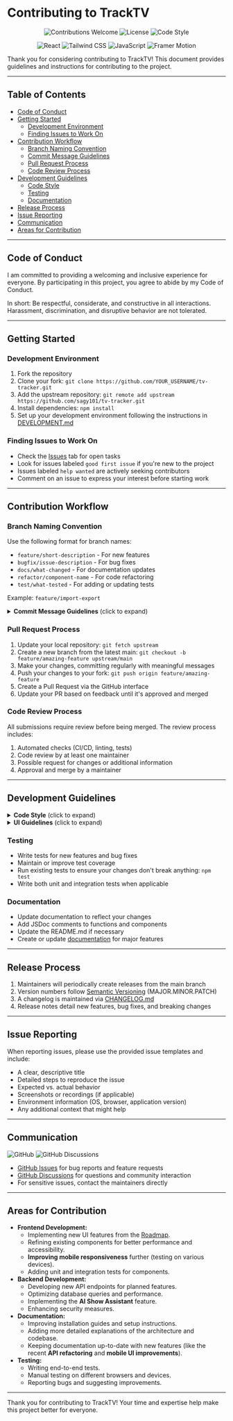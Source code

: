 # Contributing to TrackTV

<p align="center">
  <img src="https://img.shields.io/badge/contributions-welcome-brightgreen.svg?style=for-the-badge" alt="Contributions Welcome" />
  <img src="https://img.shields.io/badge/license-MIT-blue.svg?style=for-the-badge" alt="License" />
  <img src="https://img.shields.io/badge/code_style-prettier-ff69b4.svg?style=for-the-badge" alt="Code Style" />
</p>

<p align="center">
  <img src="https://img.shields.io/badge/React-20232A?style=for-the-badge&logo=react&logoColor=61DAFB" alt="React" />
  <img src="https://img.shields.io/badge/Tailwind_CSS-38B2AC?style=for-the-badge&logo=tailwind-css&logoColor=white" alt="Tailwind CSS" />
  <img src="https://img.shields.io/badge/JavaScript-F7DF1E?style=for-the-badge&logo=javascript&logoColor=black" alt="JavaScript" />
  <img src="https://img.shields.io/badge/Framer_Motion-0055FF?style=for-the-badge&logo=framer&logoColor=white" alt="Framer Motion" />
</p>

Thank you for considering contributing to TrackTV! This document provides guidelines and instructions for contributing to the project.

---

## Table of Contents
- [Code of Conduct](#code-of-conduct)
- [Getting Started](#getting-started)
  - [Development Environment](#development-environment)
  - [Finding Issues to Work On](#finding-issues-to-work-on)
- [Contribution Workflow](#contribution-workflow)
  - [Branch Naming Convention](#branch-naming-convention)
  - [Commit Message Guidelines](#commit-message-guidelines)
  - [Pull Request Process](#pull-request-process)
  - [Code Review Process](#code-review-process)
- [Development Guidelines](#development-guidelines)
  - [Code Style](#code-style)
  - [Testing](#testing)
  - [Documentation](#documentation)
- [Release Process](#release-process)
- [Issue Reporting](#issue-reporting)
- [Communication](#communication)
- [Areas for Contribution](#areas-for-contribution)

---

## Code of Conduct

I am committed to providing a welcoming and inclusive experience for everyone. By participating in this project, you agree to abide by my Code of Conduct.

In short: Be respectful, considerate, and constructive in all interactions. Harassment, discrimination, and disruptive behavior are not tolerated.

---

## Getting Started

### Development Environment

1. Fork the repository
2. Clone your fork: `git clone https://github.com/YOUR_USERNAME/tv-tracker.git`
3. Add the upstream repository: `git remote add upstream https://github.com/sagy101/tv-tracker.git`
4. Install dependencies: `npm install`
5. Set up your development environment following the instructions in [DEVELOPMENT.md](./DEVELOPMENT.md)

### Finding Issues to Work On

- Check the [Issues](https://github.com/sagy101/tv-tracker/issues) tab for open tasks
- Look for issues labeled `good first issue` if you're new to the project
- Issues labeled `help wanted` are actively seeking contributors
- Comment on an issue to express your interest before starting work

---

## Contribution Workflow

### Branch Naming Convention

Use the following format for branch names:

- `feature/short-description` - For new features
- `bugfix/issue-description` - For bug fixes
- `docs/what-changed` - For documentation updates
- `refactor/component-name` - For code refactoring
- `test/what-tested` - For adding or updating tests

Example: `feature/import-export`

<details>
<summary><strong>Commit Message Guidelines</strong> (click to expand)</summary>

I follow the [Conventional Commits](https://www.conventionalcommits.org/) specification:

```
<type>(<scope>): <description>

[optional body]

[optional footer(s)]
```

Types:
- `feat`: A new feature
- `fix`: A bug fix
- `docs`: Documentation changes
- `style`: Changes that don't affect code functionality (formatting, etc.)
- `refactor`: Code changes that neither fix bugs nor add features
- `test`: Adding or updating tests
- `chore`: Changes to build process, dependencies, etc.

Examples:
- `feat(import): add CSV import functionality`
- `fix(episodes): fix episode sorting issue`
- `docs(readme): update installation instructions`
</details>

### Pull Request Process

1. Update your local repository: `git fetch upstream`
2. Create a new branch from the latest main: `git checkout -b feature/amazing-feature upstream/main`
3. Make your changes, committing regularly with meaningful messages
4. Push your changes to your fork: `git push origin feature/amazing-feature`
5. Create a Pull Request via the GitHub interface
6. Update your PR based on feedback until it's approved and merged

### Code Review Process

All submissions require review before being merged. The review process includes:

1. Automated checks (CI/CD, linting, tests)
2. Code review by at least one maintainer
3. Possible request for changes or additional information
4. Approval and merge by a maintainer

---

## Development Guidelines

<details>
<summary><strong>Code Style</strong> (click to expand)</summary>

<p align="left">
  <img src="https://img.shields.io/badge/eslint-3A33D1?style=for-the-badge&logo=eslint&logoColor=white" alt="ESLint" />
  <img src="https://img.shields.io/badge/prettier-1A2C34?style=for-the-badge&logo=prettier&logoColor=F7BA3E" alt="Prettier" />
</p>

- Use ESLint and Prettier for code formatting
- Run `npm run lint` before submitting your PR
- Follow existing code patterns and practices
- Use meaningful variable and function names
- Write clear, concise comments for complex logic
- Use React functional components with hooks
- Follow the project structure established in existing files
</details>

<details>
<summary><strong>UI Guidelines</strong> (click to expand)</summary>

<p align="left">
  <img src="https://img.shields.io/badge/Tailwind_CSS-38B2AC?style=for-the-badge&logo=tailwind-css&logoColor=white" alt="Tailwind CSS" />
  <img src="https://img.shields.io/badge/Framer_Motion-0055FF?style=for-the-badge&logo=framer&logoColor=white" alt="Framer Motion" />
</p>

- Ensure all UI components are responsive and mobile-friendly
- Maintain the modern Google-style form design for all input components
- Use Framer Motion for smooth transitions and animations
- Ensure proper error state handling with visual feedback
- Avoid unnecessary layout shifts when form states change
- Maintain proper spacing and visual hierarchy
- Follow accessibility best practices:
  - Ensure proper contrast ratios
  - Use semantic HTML elements
  - Include aria attributes where necessary
  - Ensure keyboard navigation works correctly
</details>

### Testing

- Write tests for new features and bug fixes
- Maintain or improve test coverage
- Run existing tests to ensure your changes don't break anything: `npm test`
- Write both unit and integration tests when applicable

### Documentation

- Update documentation to reflect your changes
- Add JSDoc comments to functions and components
- Update the README.md if necessary
- Create or update [documentation](./docs) for major features

---

## Release Process

1. Maintainers will periodically create releases from the main branch
2. Version numbers follow [Semantic Versioning](https://semver.org/) (MAJOR.MINOR.PATCH)
3. A changelog is maintained via [CHANGELOG.md](../CHANGELOG.md)
4. Release notes detail new features, bug fixes, and breaking changes

---

## Issue Reporting

When reporting issues, please use the provided issue templates and include:

- A clear, descriptive title
- Detailed steps to reproduce the issue
- Expected vs. actual behavior
- Screenshots or recordings (if applicable)
- Environment information (OS, browser, application version)
- Any additional context that might help

---

## Communication

<p align="left">
  <img src="https://img.shields.io/badge/GitHub-100000?style=for-the-badge&logo=github&logoColor=white" alt="GitHub" />
  <img src="https://img.shields.io/badge/GitHub_Discussions-181717?style=for-the-badge&logo=github&logoColor=white" alt="GitHub Discussions" />
</p>

- [GitHub Issues](https://github.com/sagy101/tv-tracker/issues) for bug reports and feature requests
- [GitHub Discussions](https://github.com/sagy101/tv-tracker/discussions) for questions and community interaction
- For sensitive issues, contact the maintainers directly

---

## Areas for Contribution

*   **Frontend Development:**
    *   Implementing new UI features from the [Roadmap](ROADMAP.md).
    *   Refining existing components for better performance and accessibility.
    *   **Improving mobile responsiveness** further (testing on various devices).
    *   Adding unit and integration tests for components.
*   **Backend Development:**
    *   Developing new API endpoints for planned features.
    *   Optimizing database queries and performance.
    *   Implementing the **AI Show Assistant** feature.
    *   Enhancing security measures.
*   **Documentation:**
    *   Improving installation guides and setup instructions.
    *   Adding more detailed explanations of the architecture and codebase.
    *   Keeping documentation up-to-date with new features (like the recent **API refactoring** and **mobile UI improvements**).
*   **Testing:**
    *   Writing end-to-end tests.
    *   Manual testing on different browsers and devices.
    *   Reporting bugs and suggesting improvements.

---

Thank you for contributing to TrackTV! Your time and expertise help make this project better for everyone. 